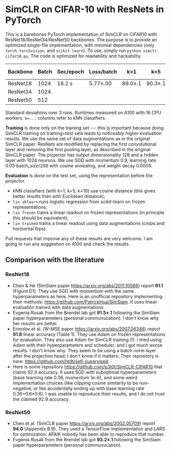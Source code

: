# SimCLR on CIFAR-10 with ResNets in PyTorch

This is a barebones PyTorch implementation of SimCLR on CIFAR10 with ResNet18/ResNet34/ResNet50 backbones. The purpose is to provide an optimized single-file implementation, with minimial dependencies (only `torch`, `torchvision`, and `scikit-learn`). To use, simply run `python simclr-cifar10.py`. The code is optimized for readability and hackability.

|Backbone|Batch|Sec/epoch|Loss/batch|k=1|k=5|k=10|lin sklearn|lin frozen|lin trained|
|--------|-----|----------|----|--------|--------|---------|-----------|-------|----|
|ResNet18|1024|18.2 s|5.77±.00|89.0±.1|90.3±.1|90.4±.1|90.8±.1|90.9±.1|91.1±.1|
|ResNet34|1024|||||||||
|ResNet50|512 |||||||||

Standard deviations over 3 runs. Runtimes measured on A100 with 16 CPU workers. `k=...` columns refer to kNN classifiers.

**Training** is done only on the training set --- this is important because doing SimCLR training on training+test sets leads to noticeably higher evaluation results. We use the same set of data augmentations as in the original SimCLR paper. ResNets are modified by replacing the first convolutional layer and removing the first pooling layer, as described in the original SimCLR paper. The projector has output dimensionality 128 and a hidden layer with 1024 neurons. We use SGD with momentum 0.9, learning rate 0.03⋅batch_size/256 with cosine annealing, and weight decay 0.0005.

**Evaluation** is done on the test set, using the representation before the projector.
* kNN classifiers (with k=1, k=5, k=10) use cosine distance (this gives better results than with Euclidean distance);
* `lin sklearn` runs logistic regression from scikit-learn on frozen representations;
* `lin frozen` trains a linear readout on frozen representations (in principle this should be equivalent);
* `lin trained` trains a linear readout using data augmentations (crops and horizontal flips).

Pull requests that improve any of these results are very welcome. I am going to run any suggestion on A100 and check the results.

## Comparison with the literature

### ResNet18

* Chen & He (SimSiam paper https://arxiv.org/abs/2011.10566) report **91.1** (Figure D1). They use SGD with momentum with the same hyperparameters as here. Here is an unofficial repository implementing their methods: https://github.com/PatrickHua/SimSiam. It uses linear evaluation trained with data augmentations.
* Evgenia Rusak from the Brendel lab got **91.5±.1** following the SimSiam paper hyperparameters (personal communucation). I don't know why her results are better.
* Ermolov et al. (W-MSE paper https://arxiv.org/abs/2007.06346) report **91.8** linear accuracy (Table 1). They use Adam on frozen representations for evaluation. They also use Adam for SimCLR training (!). I tried using Adam with their hyperparameters and scheduler, and I got much worse results. I don't know why. They seem to be using a batch norm layer after the projection head; I don't know if it matters. Their repository is here: https://github.com/htdt/self-supervised.
* Here is some repository https://github.com/p3i0t/SimCLR-CIFAR10 that claims 92.9 accuracy. It uses SGD with suboptimal hyperparameters (base learning rate 0.36, momentum 1e-6), and some weird implementation choices (like clipping cosine similarity to be non-negative, or like accidentally ending up with base learning rate 0.36=0.6*0.6). I was unable to reproduce their results, and I do not trust the claimed 92.9 accuracy.

### ResNet50

* Chen et al. (SimCLR paper https://arxiv.org/abs/2002.05709) report **94.0** (Appendix B.9). They used a TensorFlow implementation and LARS for optimization. AFAIK nobody has been able to reproduce that number.
* Evgenia Rusak from the Brendel lab got **93.2±.1** following the SimSiam paper hyperparameters (personal communucation).
